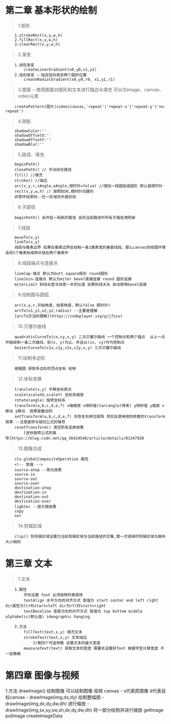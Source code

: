 # 第二章 基本形状的绘制

> 1.矩形
```
    1.strokeRect(x,y,w,h)
    2.fillRect(x,y,w,h)
    3.clearRect(x,y,w,h)
```

> 2.渐变
```
    1.线性渐变
        createLinerGradient(x0,y0,x1,y1)
    2.径向渐变 --指定径向渐变两个圆的位置
        createRadialGradient(x0,y0,r0, x1,y1,r1)
```
> 3.图案 --使用图案对图形和文本进行描边与填充 可以为image、canvas、video元素
```
    createPattern(图片|video|canvas,'repeat'|'repeat-x'|'repeat-y'|'no-repeat')
```
> 4.阴影
```
    shadowColor:''
    shadowOffsetX:''
    shadowOffsetY:''
    shadowBlur:'' 
```
> 5.路径、填充
```
    beginPath()
    closePath() // 手动闭合路径
    fill() //填充
    stroke() //描边
    arc(x,y,r,sAngle,eAngle,顺时针=false) //增加一段圆弧或圆形 默认是顺时针
    rect(x,y,w,h) // 按照封闭,顺时针创建的
    非零环绕原则--任一区域向外面划线
```
> 6.子路径
```
    beginPath() 会开启一段新的路径 会将当前路径中所有子路径清除掉
```

> 7.线段
```
    moveTo(x,y)
    lineTo(x,y)
    线段与像素边界 如果在像素边界处绘制一条1像素宽的垂直线段，那么canvas的绘图环境会将1个像素拆成两半放在两个像素中
```
> 8.线段端点与连接点
```
    lineCap-端点 默认为butt square矩形 round圆形
    lineJoin-连接点 默认为miter bevel直接连接 round 圆形连接
    miterLimit 斜线长度与线宽一半的比值 如果斜线太长 自动使用bevel连接
```

> 9.绘制圆与圆弧
```
    arc(x,y,r,开始角度，结束角度，默认false 顺时针)
    arcTo(x1,y1,x2,y2,radius) --主要是理解
    [arcTo方法的理解](https://codeplayer.vip/p/j7scu)
```
    
> 10.贝塞尔曲线
```
    quadraticCurveTo(cx,cy,x,y) 二次贝塞尔曲线 一个控制点和两个锚点  从上一点开始绘制一条二次曲线，到(x, y)为止，并且以(cx, cy)作为控制点
    bezierCurveTo(c1x,c1y,c2x,c2y,x,y) 三次贝塞尔曲线 
```

> 11.绘制多边形
```
    根据圆 获取多边形的顶点坐标 绘制
```

> 12.坐标变换
```
    translate(x,y) 平移坐标原点
    scale(scaleXX,scaleY) 坐标系缩放
    rotate(angle) 旋转坐标系 
    transform(a,b,c,d,e,f) x轴缩放 x倾斜值(tan(angle)得来) y倾斜值 y缩放 x移动 y移动  效果是叠加的
    setTransform(a,b,c,d,e,f) 先恢复到单位矩阵 然后在使用相同参数的transform效果 --注意旋转与错切公式的推导
    resetTransform() 清空所有变换效果
        [坐标旋转公式的推导]https://blog.csdn.net/qq_36424540/article/details/81347920
```

> 13.图像合成
```
    ctx.globalCompositeOperation 属性
    <!-- 取值 -->
    source-atop --聚光效果
    source-in
    source-out
    source-over
    destination-atop
    destination-in
    destination-out
    destination-over
    lighter --放大镜效果
    copy
    xor
```

> 14.剪辑区域
```
    clip() 将剪辑区域设置为当前剪辑区域与当前路径的交集,第一次调用时剪辑区域与画布大小相同
```
# 第三章 文本
    
> 1.文本
```
    1.属性
        字形设置 font 必须按照列表顺序
        textAlign 水平方向的对齐方式 取值为 start center end left right dir属性为ltr时start=left dir为rtl时start=right
        textBaseline 竖直方向的对齐方式 取值为 top bottom middle alphabetic(默认值) ideographic hanging 

    2.方法
        fillText(text,x,y) 填充文本
        strokeText(text,x,y) 文本描边
            1)第四个可选参数 设置文本的最大宽度
        measureText(text) 获取文本的宽度 需要先设置好font 根据字型计算宽度 不一定精确
```

# 第四章 图像与视频

1.方法
drawImage() 绘制图像 可以绘制图像 视频 canvas
    - s代表原图像 d代表目标canvas
    - drawImage(img,dx,dy) 绘制整幅图
    - drawImage(img,dx,dy,dw,dh) 进行缩放
    - drawImage(img,sx,sy,sw,sh,dx,dy,dw,dh) 将一部分绘制并进行缩放
getImage
putImage
createImageData